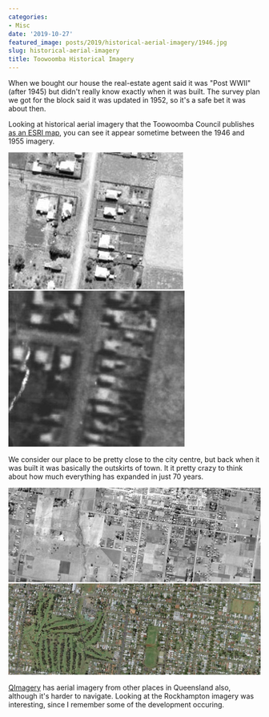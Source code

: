 ```yaml
---
categories:
- Misc
date: '2019-10-27'
featured_image: posts/2019/historical-aerial-imagery/1946.jpg
slug: historical-aerial-imagery
title: Toowoomba Historical Imagery
---
```


When we bought our house the real-estate agent said it was "Post WWII" (after 1945) but didn't really know exactly when it was built. The survey plan we got for the block said it was updated in 1952, so it's a safe bet it was about then.

Looking at historical aerial imagery that the Toowoomba Council publishes [as an ESRI map](https://maps.tr.qld.gov.au/WAB/IDP/), you can see it appear sometime between the 1946 and 1955 imagery.

![](1946.jpg)
![](1955.jpg)

We consider our place to be pretty close to the city centre, but back when it was built it was basically the outskirts of town.
It it pretty crazy to think about how much everything has expanded in just 70 years.

!["1946 Imagery"](1946-wide.jpg "1946 Imagery")
!["2019 Imagery"](2019-wide.jpg "2019 Imagery")

[QImagery](https://qimagery.information.qld.gov.au) has aerial imagery from other places in Queensland also, although it's harder to navigate. Looking at the Rockhampton imagery was interesting, since I remember some of the development occuring.

